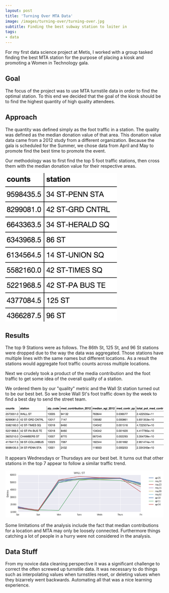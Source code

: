 ```yaml
---
layout: post
title: 'Turning Over MTA Data'
image: /images/turning-over/turning-over.jpg
subtitle: Finding the best subway station to loiter in
tags:
- data
---
```

For my first data science project at Metis, I worked with a group tasked finding the best MTA station for the purpose of placing a kiosk and promoting a Women in Technology gala.

## Goal
The focus of the project was to use MTA turnstile data in order to find the optimal station.  To this end we decided that the goal of the kiosk should be to find the highest quantity of high quality attendees.

## Approach
The quantity was defined simply as the foot traffic in a station.  The quality was defined as the median donation value of that area.  This donation value data came from a 2012 study from a different organization.  Because the gala is scheduled for the Summer, we chose data from April and May to promote find the best time to promote the event.

Our methodology was to first find the top 5 foot traffic stations, then cross them with the median donation value for their respective areas.

<span class="image right"> <img src="/images/turning-over/top_stations.png" alt="" /></span>

## Results
The top 9 Stations were as follows.  The 86th St, 125 St, and 96 St stations were dropped due to the way the data was aggregated.  Those stations have multiple lines with the same names but different locations.  As a result the stations would aggregate foot traffic counts across multiple locations.

Next we crudely took a product of the media contribution and the foot traffic to get some idea of the overall quality of a station.<br>

We ordered them by our "quality" metric and the Wall St station turned out to be our best bet.  So we broke Wall St's foot traffic down by the week to find a best day to send the street team.

<div class="12u$"><span class="image fit"><img src="/images/turning-over/donations.png" alt="" /></span></div>

It appears Wednesdays or Thursdays are our best bet.  It turns out that other stations in the top 7 appear to follow a similar traffic trend.

<div class="12u$"><span class="image fit"><img src="/images/turning-over/wall_st.png" alt="" /></span></div>

Some limitations of the analysis include the fact that median contributions for a location and MTA may only be loosely connected.  Furthermore things catching a lot of people in a hurry were not considered in the analysis.

## Data Stuff
From my novice data cleaning perspective it was a significant challenge to correct the often screwed up turnstile data.  It was necessary to do things such as interpolating values when turnstiles reset, or deleting values when they bizarrely went backwards.  Automating all that was a nice learning experience.
